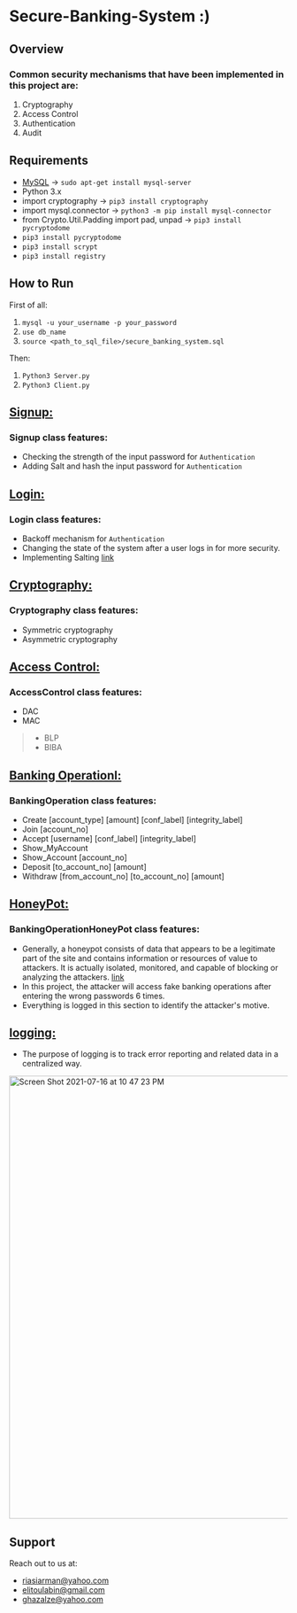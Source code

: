 # Secure-Banking-System :)
## Overview
### Common security mechanisms that have been implemented in this project are:
1. Cryptography 
2. Access Control
3. Authentication
4. Audit

## Requirements
* [MySQL](https://www.mysql.com) -> ``sudo apt-get install mysql-server``
* Python 3.x
* import cryptography  -> ``pip3 install cryptography``
* import mysql.connector -> ``python3 -m pip install mysql-connector``
* from Crypto.Util.Padding import pad, unpad -> ``pip3 install pycryptodome``
* ``pip3 install pycryptodome``
* ``pip3 install scrypt``
* ``pip3 install registry``

## How to Run
First of all:
1. ``mysql -u your_username -p your_password``
2. ``use db_name``
3. ``source <path_to_sql_file>/secure_banking_system.sql``

Then:
1. ``Python3 Server.py``
2. ``Python3 Client.py``

## [Signup:](https://github.com/arman324/Secure-Banking-System/blob/main/Signup.py)
### Signup class features:
* Checking the strength of the input password for ```Authentication```
* Adding Salt and hash the input password for ```Authentication```

## [Login:](https://github.com/arman324/Secure-Banking-System/blob/main/Login.py)
### Login class features:
* Backoff mechanism for ```Authentication```
* Changing the state of the system after a user logs in for more security.
* Implementing Salting [link](https://www.geeksforgeeks.org/implementing-salting/)

## [Cryptography:](https://github.com/arman324/Secure-Banking-System/blob/main/Cryptography.py)
### Cryptography class features:
* Symmetric cryptography
* Asymmetric cryptography

## [Access Control:](https://github.com/arman324/Secure-Banking-System/blob/main/AccessControl.py)
### AccessControl class features:
* DAC
* MAC
>* BLP
>* BIBA

## [Banking Operationl:](https://github.com/arman324/Secure-Banking-System/blob/main/BankingOperation.py)
### BankingOperation class features:
* Create [account_type] [amount] [conf_label] [integrity_label]
* Join [account_no]
* Accept [username] [conf_label] [integrity_label]
* Show_MyAccount
* Show_Account [account_no]
* Deposit  [to_account_no] [amount]
* Withdraw [from_account_no] [to_account_no] [amount]

## [HoneyPot:](https://github.com/arman324/Secure-Banking-System/blob/main/BankingOperationHoneyPot.py)
### BankingOperationHoneyPot class features:
* Generally, a honeypot consists of data that appears to be a legitimate part of the site and contains information or resources of value to attackers. It is actually isolated, monitored, and capable of blocking or analyzing the attackers. [link](https://en.wikipedia.org/wiki/Honeypot_(computing)) 
* In this project, the attacker will access fake banking operations after entering the wrong passwords 6 times.
* Everything is logged in this section to identify the attacker's motive.

## [logging:](https://github.com/arman324/Secure-Banking-System/blob/6acfcfe8c522cd957e8d13a66779544db80c978c/MysqlConnection.py#L375)
* The purpose of logging is to track error reporting and related data in a centralized way.

<img width="800" alt="Screen Shot 2021-07-16 at 10 47 23 PM" src="https://user-images.githubusercontent.com/35253872/125991697-fdaad7f7-d44a-452d-aabd-49fe0daaa3de.png">



## Support
Reach out to us at:
* riasiarman@yahoo.com
* elitoulabin@gmail.com
* ghazalze@yahoo.com
